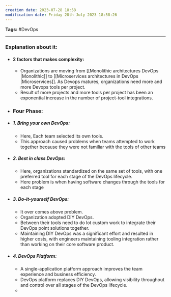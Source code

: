 ```yaml
---
creation date: 2023-07-28 18:58
modification date: Friday 28th July 2023 18:58:26
---
```


**Tags:** #DevOps 

--------------------------------------

### Explanation about it:

* #### 2 factors that makes complexity:
	* Organizations are moving from [[Monolithic architectures DevOps |Monolithic]] to [[Microservices architectures in DevOps |Microservices]]. As Devops matures, organizations need more and more Devops tools per project.
	* Result of more projects and more tools per project has been an exponential increase in the number of project-tool integrations.

* ### Four Phase:
* ##### 1. Bring your own DevOps:
	* Here, Each team selected its own tools.
	* This approach caused problems when teams attempted to work together because they were not familiar with the tools of other teams

* ##### 2. Best in class DevOps:
	* Here, organizations standardized on the same set of tools, with one preferred tool for each stage of the DevOps lifecycle.
	* Here problem is when having software changes through the tools for each stage

* ##### 3. Do-it-yourself DevOps:
	* It over comes above problem.
	* Organization adopted DIY DevOps.
	* Between their tools need to do lot custom work to integrate their DevOps point solutions together.
	* Maintaining DIY DevOps was a significant effort and resulted in higher costs, with engineers maintaining tooling integration rather than working on their core software product.

* ##### 4. DevOps Platform:
	* A single-application platform approach improves the team experience and business efficiency.
	* DevOps platform replaces DIY DevOps, allowing visibility throughout and control over all stages of the DevOps lifecycle.
	* 